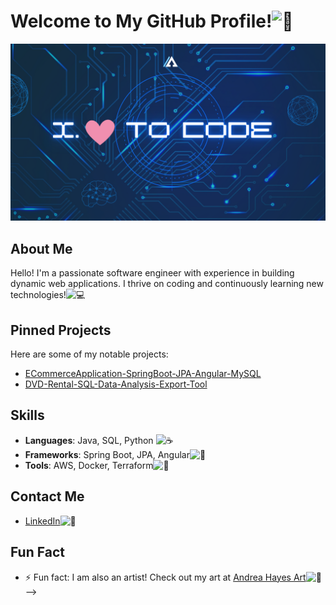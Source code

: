 
# Welcome to My GitHub Profile!![👋](https://github.githubassets.com/images/icons/emoji/unicode/1f44b.png?v8)

![Profile Banner](https://github.com/NikkaLuna/NikkaLuna/blob/main/ILoveToCode.png)

## About Me
Hello! I'm a passionate software engineer with experience in building dynamic web applications. I thrive on coding and continuously learning new technologies!![💻](https://github.githubassets.com/images/icons/emoji/unicode/1f4bb.png?v8)

## Pinned Projects
Here are some of my notable projects:
- [ECommerceApplication-SpringBoot-JPA-Angular-MySQL](https://github.com/NikkaLuna/ECommerceApplication-SpringBoot-JPA-Angular-MySQL)
- [DVD-Rental-SQL-Data-Analysis-Export-Tool](https://github.com/NikkaLuna/DVD-Rental-SQL-Data-Analysis-Export-Tool)

## Skills
- **Languages**: Java, SQL, Python ![☕](https://github.githubassets.com/images/icons/emoji/unicode/2615.png?v8)
- **Frameworks**: Spring Boot, JPA, Angular![🌱](https://github.githubassets.com/images/icons/emoji/unicode/1f331.png?v8)
- **Tools**: AWS, Docker, Terraform![🐳](https://github.githubassets.com/images/icons/emoji/unicode/1f433.png?v8)

## Contact Me
- [LinkedIn](https://www.linkedin.com/in/andrea-hayes-msml/)![🔗](https://github.githubassets.com/images/icons/emoji/unicode/1f517.png?v8)


## Fun Fact
- ⚡ Fun fact: I am also an artist! Check out my art at [Andrea Hayes Art](https://andreachristinehayes.wixsite.com/andreahayesart/)![🎨](https://github.githubassets.com/images/icons/emoji/unicode/1f3a8.png?v8)
-->
